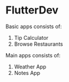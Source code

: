# FlutterDev

Basic apps consists of:
1. Tip Calculator
2. Browse Restaurants


Main apps consists of:
1. Weather App
2. Notes App
   
